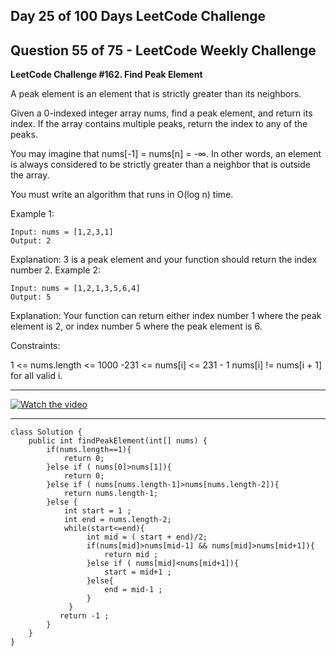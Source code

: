 ## **Day 25 of 100 Days LeetCode Challenge**

## **Question 55 of 75 - LeetCode Weekly Challenge**

**LeetCode Challenge #162. Find Peak Element**

A peak element is an element that is strictly greater than its neighbors.

Given a 0-indexed integer array nums, find a peak element, and return its index. If the array contains multiple peaks, return the index to any of the peaks.

You may imagine that nums[-1] = nums[n] = -∞. In other words, an element is always considered to be strictly greater than a neighbor that is outside the array.

You must write an algorithm that runs in O(log n) time.

 

Example 1:
```
Input: nums = [1,2,3,1]
Output: 2
```
Explanation: 3 is a peak element and your function should return the index number 2.
Example 2:
```
Input: nums = [1,2,1,3,5,6,4]
Output: 5
```
Explanation: Your function can return either index number 1 where the peak element is 2, or index number 5 where the peak element is 6.
 

Constraints:

1 <= nums.length <= 1000
-231 <= nums[i] <= 231 - 1
nums[i] != nums[i + 1] for all valid i.

---
[![Watch the video](https://img.youtube.com/vi/e_Cwl7EYEIc/0.jpg)](https://youtu.be/e_Cwl7EYEIc?si=ozt5UfGpJ2WgluUs)

---

```
class Solution {
    public int findPeakElement(int[] nums) {
        if(nums.length==1){
            return 0;
        }else if ( nums[0]>nums[1]){
            return 0;
        }else if ( nums[nums.length-1]>nums[nums.length-2]){
            return nums.length-1;
        }else {
            int start = 1 ;
            int end = nums.length-2;
            while(start<=end){
                 int mid = ( start + end)/2;
                 if(nums[mid]>nums[mid-1] && nums[mid]>nums[mid+1]){
                     return mid ;
                 }else if ( nums[mid]<nums[mid+1]){
                     start = mid+1 ;
                 }else{
                     end = mid-1 ;
                 }
             }
           return -1 ;
        }
    }
}
```